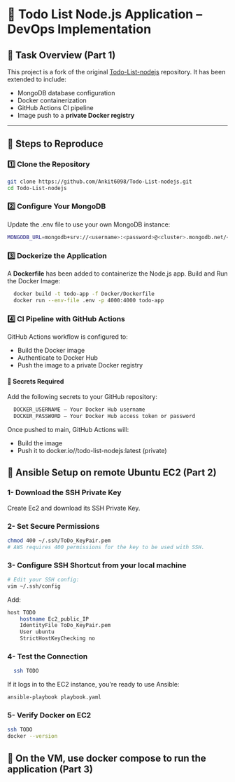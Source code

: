 # 📝 Todo List Node.js Application – DevOps Implementation

## 📌 Task Overview (Part 1)

This project is a fork of the original [Todo-List-nodejs](https://github.com/Ankit6098/Todo-List-nodejs) repository. It has been extended to include:

- MongoDB database configuration
- Docker containerization
- GitHub Actions CI pipeline
- Image push to a **private Docker registry**

---

## 🚀 Steps to Reproduce

### 1️⃣ Clone the Repository

```bash
git clone https://github.com/Ankit6098/Todo-List-nodejs.git
cd Todo-List-nodejs
```
### 2️⃣ Configure Your MongoDB
Update the .env file to use your own MongoDB instance:
```bash
MONGODB_URL=mongodb+srv://<username>:<password>@<cluster>.mongodb.net/<database>?retryWrites=true&w=majority
```

### 3️⃣ Dockerize the Application
A **Dockerfile** has been added to containerize the Node.js app.
Build and Run the Docker Image:
```bash
  docker build -t todo-app -f Docker/Dockerfile 
  docker run --env-file .env -p 4000:4000 todo-app
```

### 4️⃣ CI Pipeline with GitHub Actions
GitHub Actions workflow is configured to:
- Build the Docker image
- Authenticate to Docker Hub
- Push the image to a private Docker registry

#### 🔐 Secrets Required
Add the following secrets to your GitHub repository:
```bash  
  DOCKER_USERNAME – Your Docker Hub username
  DOCKER_PASSWORD – Your Docker Hub access token or password
```
Once pushed to main, GitHub Actions will:
- Build the image
- Push it to docker.io/<your-username>/todo-list-nodejs:latest (private)

## 📌 Ansible Setup on remote Ubuntu EC2 (Part 2)

### 1- Download the SSH Private Key
Create Ec2 and download its SSH Private Key.

### 2- Set Secure Permissions
```bash
chmod 400 ~/.ssh/ToDo_KeyPair.pem
# AWS requires 400 permissions for the key to be used with SSH.
```

### 3- Configure SSH Shortcut from your local machine
```bash 
# Edit your SSH config:
vim ~/.ssh/config
```
Add:
```bash 
host TODO
    hostname Ec2_public_IP
    IdentityFile ToDo_KeyPair.pem
    User ubuntu
    StrictHostKeyChecking no
```

### 4- Test the Connection
```bash
  ssh TODO
```
If it logs in to the EC2 instance, you're ready to use Ansible:
```bash
ansible-playbook playbook.yaml
```

### 5- Verify Docker on EC2
```bash
ssh TODO
docker --version
```

## 📌 On the VM, use docker compose to run the application (Part 3)


